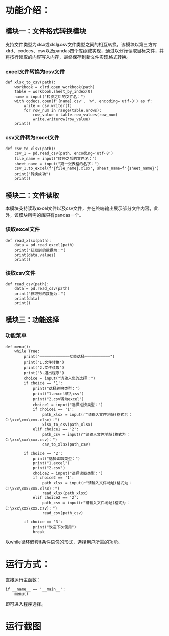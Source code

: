 # 功能介绍：
## 模块一：文件格式转换模块
支持文件类型为xlsx或xls与csv文件类型之间的相互转换，该模块以第三方库xlrd、codecs、csv以及pandas四个库组成实现，通过以分行读取目标文件，并将按行读取的内容写入内存，最终保存到新文件实现格式转换。
### excel文件转换为csv文件
```
def xlsx_to_csv(path):
    workbook = xlrd.open_workbook(path)
    table = workbook.sheet_by_index(0)
    name = input("转换之后的文件名：")
    with codecs.open(f'{name}.csv', 'w', encoding='utf-8') as f:
        write = csv.writer(f)
        for row_num in range(table.nrows):
            row_value = table.row_values(row_num)
            write.writerow(row_value)
    print()
```


### csv文件转为excel文件
```
def csv_to_xlsx(path):
    csv_1 = pd.read_csv(path, encoding='utf-8')
    file_name = input("转换之后的文件名：")
    sheet_name = input("第一张表格的名字：")
    csv_1.to_excel(f'{file_name}.xlsx', sheet_name=f'{sheet_name}')
    print("转换成功")
    print()
```

## 模块二：文件读取
本模块支持读取excel文件以及csv文件，并在终端输出展示部分文件内容，此外，该模块所需的库只有pandas一个。
### 读取excel文件
```
def read_xlsx(path):
    data = pd.read_excel(path)
    print("获取到的数据为：")
    print(data.values)
    print()
```

### 读取csv文件
```
def read_csv(path):
    data = pd.read_csv(path)
    print("获取到的数据为：")
    print(data)
    print()
```

## 模块三：功能选择
### 功能菜单
```
def menu():
    while True:
        print("—————————————功能选择———————————")
        print("1.文件转换")
        print("2.文件读取")
        print("3.退出程序")
        choice = input("请输入您的选择：")
        if choice == '1':
            print("选择转换类型：")
            print("1.excel转为csv")
            print("2.csv转为excel")
            choice1 = input("选择准换类型：")
            if choice1 == '1':
                path_xlsx = input(r"请输入文件地址(格式为：C:\xxx\xxx\xxx.xlsx)：")
                xlsx_to_csv(path_xlsx)
            elif choice1 == '2':
                path_csv = input(r"请输入文件地址(格式为：C:\xxx\xxx\xxx.csv)：")
                csv_to_xlsx(path_csv)

        if choice == '2':
            print("选择读取类型：")
            print("1.excel")
            print("2.csv")
            choice2 = input("选择读取类型：")
            if choice2 == '1':
                path_xlsx = input(r"请输入文件地址(格式为：C:\xxx\xxx\xxx.xlsx)：")
                read_xlsx(path_xlsx)
            elif choice2 == '2':
                path_csv = input(r"请输入文件地址(格式为：C:\xxx\xxx\xxx.csv)：")
                read_csv(path_csv)

        if choice == '3':
            print("欢迎下次使用")
            break
```
以while循环嵌套if条件语句的形式，选择用户所需的功能。

# 运行方式：
直接运行主函数：
```
if __name__ == '__main__':
    menu()
```
即可进入程序选择。

# 运行截图
 
 
 
